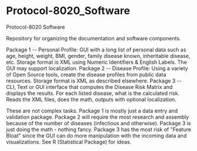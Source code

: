 # Protocol-8020_Software
Protocol-8020 Software

Repository for organizing the documentation and software components.

Package 1 -- Personal Profile: GUI with a long list of personal data such as age, height, weight, BMI, gender, family disease known, inheritable disease, etc.
  Storage format is XML using Numeric Identifiers & English Labels.  The GUI may support localization.
Package 2 -- Disease Profile: Using a variety of Open Source tools, create the disease profiles from public data resources.
  Storage format is XML as described elsewhere.
Package 3 -- CLI, Text or GUI interface that computes the Disease Risk Matrix and displays the results.  For each listed disease, what is the calculated risk.
  Reads the XML files, does the math, outputs with optional localization.

These are not complex tasks.  Package 1 is mostly just a data entry and validation package.  Package 2 will require the most research and assembly because of the number of diseases (infectious and otherwise).  Package 3 is just doing the math - nothing fancy.  Package 3 has the most risk of "Feature Bloat" since the GUI can do more manipulation with the incoming data and visualizations.  See R (Statistical Package) for ideas.
